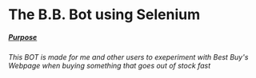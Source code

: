 # The B.B. Bot using Selenium

##### <u>Purpose</u>

*This BOT is made for me and other users to exeperiment with Best Buy's Webpage when buying something that goes out of stock fast*
